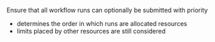Ensure that all workflow runs can optionally be submitted with priority
* determines the order in which runs are allocated resources
* limits placed by other resources are still considered